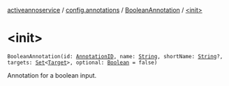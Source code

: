[activeannoservice](../../index.md) / [config.annotations](../index.md) / [BooleanAnnotation](index.md) / [&lt;init&gt;](./-init-.md)

# &lt;init&gt;

`BooleanAnnotation(id: `[`AnnotationID`](../-annotation-i-d.md)`, name: `[`String`](https://kotlinlang.org/api/latest/jvm/stdlib/kotlin/-string/index.html)`, shortName: `[`String`](https://kotlinlang.org/api/latest/jvm/stdlib/kotlin/-string/index.html)`?, targets: `[`Set`](https://kotlinlang.org/api/latest/jvm/stdlib/kotlin.collections/-set/index.html)`<`[`Target`](../-target.md)`>, optional: `[`Boolean`](https://kotlinlang.org/api/latest/jvm/stdlib/kotlin/-boolean/index.html)` = false)`

Annotation for a boolean input.


